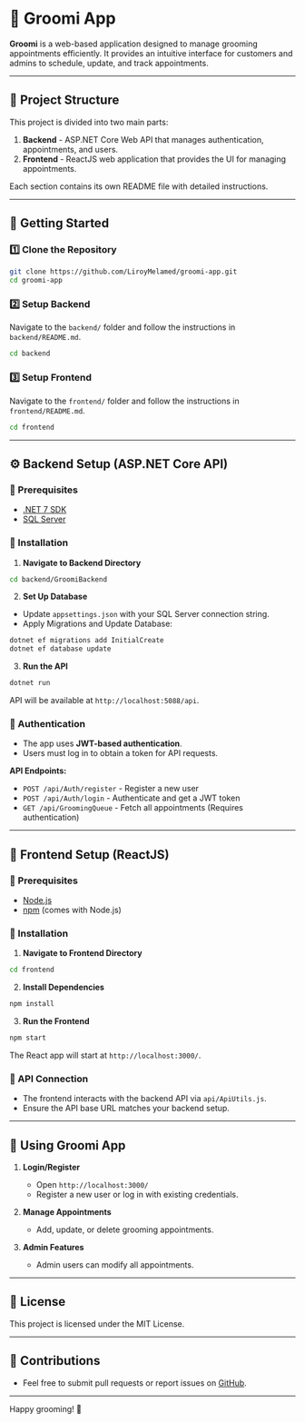 # 🐾 Groomi App

**Groomi** is a web-based application designed to manage grooming appointments efficiently. It provides an intuitive interface for customers and admins to schedule, update, and track appointments.

---

## 📁 Project Structure

This project is divided into two main parts:

1. **Backend** - ASP.NET Core Web API that manages authentication, appointments, and users.
2. **Frontend** - ReactJS web application that provides the UI for managing appointments.

Each section contains its own README file with detailed instructions.

---

## 🚀 Getting Started

### 1️⃣ Clone the Repository

```sh
git clone https://github.com/LiroyMelamed/groomi-app.git
cd groomi-app
```

### 2️⃣ Setup Backend
Navigate to the `backend/` folder and follow the instructions in `backend/README.md`.

```sh
cd backend
```

### 3️⃣ Setup Frontend
Navigate to the `frontend/` folder and follow the instructions in `frontend/README.md`.

```sh
cd frontend
```

---

## ⚙️ Backend Setup (ASP.NET Core API)

### 📌 Prerequisites
- [.NET 7 SDK](https://dotnet.microsoft.com/en-us/download/dotnet/7.0)
- [SQL Server](https://www.microsoft.com/en-us/sql-server/sql-server-downloads)

### 🔧 Installation

1. **Navigate to Backend Directory**
```sh
cd backend/GroomiBackend
```

2. **Set Up Database**
- Update `appsettings.json` with your SQL Server connection string.
- Apply Migrations and Update Database:
```sh
dotnet ef migrations add InitialCreate
dotnet ef database update
```

3. **Run the API**
```sh
dotnet run
```
API will be available at `http://localhost:5088/api`.

### 🔑 Authentication
- The app uses **JWT-based authentication**.
- Users must log in to obtain a token for API requests.

**API Endpoints:**
- `POST /api/Auth/register` - Register a new user
- `POST /api/Auth/login` - Authenticate and get a JWT token
- `GET /api/GroomingQueue` - Fetch all appointments (Requires authentication)

---

## 🎨 Frontend Setup (ReactJS)

### 📌 Prerequisites
- [Node.js](https://nodejs.org/)
- [npm](https://www.npmjs.com/) (comes with Node.js)

### 🔧 Installation

1. **Navigate to Frontend Directory**
```sh
cd frontend
```

2. **Install Dependencies**
```sh
npm install
```

3. **Run the Frontend**
```sh
npm start
```

The React app will start at `http://localhost:3000/`.

### 🔗 API Connection
- The frontend interacts with the backend API via `api/ApiUtils.js`.
- Ensure the API base URL matches your backend setup.

---

## 🚀 Using Groomi App

1. **Login/Register**
   - Open `http://localhost:3000/`
   - Register a new user or log in with existing credentials.

2. **Manage Appointments**
   - Add, update, or delete grooming appointments.

3. **Admin Features**
   - Admin users can modify all appointments.

---

## 📜 License
This project is licensed under the MIT License.

---

## 🤝 Contributions
- Feel free to submit pull requests or report issues on [GitHub](https://github.com/LiroyMelamed/groomi-app).

---

Happy grooming! 🐶

